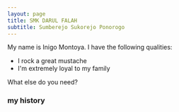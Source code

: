 ```yaml
---
layout: page
title: SMK DARUL FALAH
subtitle: Sumberejo Sukorejo Ponorogo
---
```


My name is Inigo Montoya. I have the following qualities:

- I rock a great mustache
- I'm extremely loyal to my family

What else do you need?

### my history
